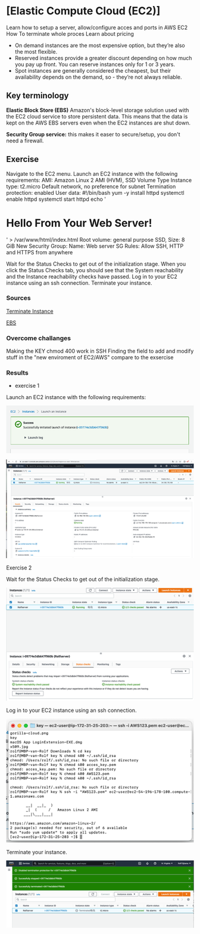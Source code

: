 # [Elastic Compute Cloud (EC2)]

Learn how to setup a server, allow/configure acces and ports in AWS EC2
How To terminate whole proces
Learn about pricing

- On demand instances are the most expensive option, but they’re also the most flexible.
- Reserved instances provide a greater discount depending on how much you pay up front. You can reserve instances only for 1 or 3 years.
- Spot instances are generally considered the cheapest, but their availability depends on the demand, so - they’re not always reliable.


## Key terminology

**Elastic Block Store (EBS)**
Amazon's block-level storage solution used with the EC2 cloud service to store persistent data. This means that the data is kept on the AWS EBS servers even when the EC2 instances are shut down.

**Security Group service:** this makes it easer to secure/setup, you don't need a firewall. 

## Exercise
Navigate to the EC2 menu.
Launch an EC2 instance with the following requirements:
AMI: Amazon Linux 2 AMI (HVM), SSD Volume Type
Instance type: t2.micro
Default network, no preference for subnet
Termination protection: enabled
User data:
#!/bin/bash
 yum -y install httpd
systemctl enable httpd
systemctl start httpd
 echo '<html><h1>Hello From Your Web Server!</h1></html>' >   /var/www/html/index.html
Root volume: general purpose SSD, Size: 8 GiB
New Security Group:
Name: Web server SG
Rules: Allow SSH, HTTP and HTTPS from anywhere

Wait for the Status Checks to get out of the initialization stage. When you click the Status Checks tab, you should see that the System reachability and the Instance reachability checks have passed.
Log in to your EC2 instance using an ssh connection.
Terminate your instance.



### Sources
[Terminate Instance](https://docs.aws.amazon.com/AWSEC2/latest/UserGuide/terminating-instances.html#terminating-instances-console)

[EBS](https://aws.amazon.com/ebs/)

### Overcome challanges
Making the KEY chmod 400 work in SSH
Finding the field to add and modify stuff in the "new enviroment of EC2/AWS" compare to the exsercise

### Results

- exercise 1

Launch an EC2 instance with the following requirements:

![ec2launched](../00_includes/EC2launch.png)

![runec2](../00_includes/RunningCE2.png)

Exercise 2

Wait for the Status Checks to get out of the initialization stage. 

![status init](../00_includes/statuscheck.png)


Log in to your EC2 instance using an ssh connection.

![aws-via terminal](../00_includes/AWS-via%20Terminal.png)

Terminate your instance.

![terminate Instance](../00_includes/terminate%20instance.png)
